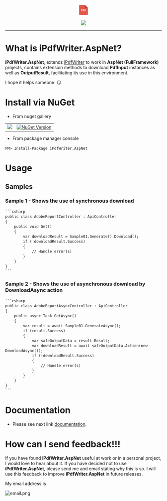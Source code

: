 <p align="center">
  <img src="https://github.com/iAJTin/iPdfWriter.AspNet/blob/master/nuget/iPdfWriter.AspNet.png" height="32"/>
</p>
<p align="center">
  <a href="https://github.com/iAJTin/iPdfWriter.AspNet">
    <img src="https://img.shields.io/badge/iTin-iPdfWriter.AspNet-green.svg?style=flat"/>
  </a>
</p>

***

# What is iPdfWriter.AspNet?

**iPdfWriter.AspNet**, extends [iPdfWriter] to work in **AspNet (FullFramework)** projects, contains extension methods to download **PdfInput** instances as well as **OutputResult**, facilitating its use in this environment.

I hope it helps someone. :smirk:

# Install via NuGet

- From nuget gallery

<table>
  <tr>
    <td>
      <a href="https://github.com/iAJTin/iPdfWriter.AspNet">
        <img src="https://img.shields.io/badge/-iPdfWriter.AspNet-green.svg?style=flat"/>
      </a>
    </td>
    <td>
      <a href="https://www.nuget.org/packages/iPdfWriter.AspNet/">
        <img alt="NuGet Version" 
             src="https://img.shields.io/nuget/v/iPdfWriter.AspNet.svg" /> 
      </a>
    </td>  
  </tr>
</table>

- From package manager console

```PM> Install-Package iPdfWriter.AspNet```

# Usage

## Samples

### Sample 1 - Shows the use of synchronous download

    ```csharp   
    public class AdobeReportController : ApiController
    {
        public void Get()
        {
            var downloadResult = Sample01.Generate().Download();
            if (!downloadResult.Success)
            {
                // Handle error(s)
            }
        }
    }
    ```

### Sample 2 - Shows the use of asynchronous download by DownloadAsync action

    ```csharp   
    public class AdobeReportAsyncController : ApiController
    {
        public async Task GetAsync()
        {
            var result = await Sample01.GenerateAsync();
            if (result.Success)
            {
                var safeOutputData = result.Result;
                var downloadResult = await safeOutputData.Action(new DownloadAsync());
                if (!downloadResult.Success)
                {
                    // Handle error(s)
                }
            }
        }
    }
    ```

# Documentation

 - Please see next link [documentation].

# How can I send feedback!!!

If you have found **iPdfWriter.AspNet** useful at work or in a personal project, I would love to hear about it. If you have decided not to use **iPdfWriter.AspNet**, please send me and email stating why this is so. I will use this feedback to improve **iPdfWriter.AspNet** in future releases.

My email address is 

![email.png][email] 


[email]: ./assets/email.png "email"
[documentation]: ./documentation/iTin.Utilities.Pdf.Writer.AspNet.md
[iPdfWriter]: https://github.com/iAJTin/iPdfWriter
